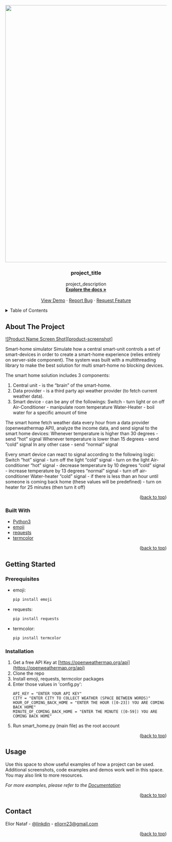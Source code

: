 <!-- PROJECT LOGO -->
<br />
<div align="center">
  <a href="https://github.com/github_username/repo_name">
    <img src="https://www.sifis-home.eu/wp-content/uploads/2021/01/AdobeStock_304073455-Converted_smarthome.jpg" alt="Logo" width="1600" height="800">
  </a>

<h3 align="center">project_title</h3>

  <p align="center">
    project_description
    <br />
    <a href="https://github.com/github_username/repo_name"><strong>Explore the docs »</strong></a>
    <br />
    <br />
    <a href="https://github.com/github_username/repo_name">View Demo</a>
    ·
    <a href="https://github.com/github_username/repo_name/issues">Report Bug</a>
    ·
    <a href="https://github.com/github_username/repo_name/issues">Request Feature</a>
  </p>
</div>



<!-- TABLE OF CONTENTS -->
<details>
  <summary>Table of Contents</summary>
  <ol>
    <li>
      <a href="#about-the-project">About The Project</a>
      <ul>
        <li><a href="#built-with">Built With</a></li>
      </ul>
    </li>
    <li>
      <a href="#getting-started">Getting Started</a>
      <ul>
        <li><a href="#prerequisites">Prerequisites</a></li>
        <li><a href="#installation">Installation</a></li>
      </ul>
    </li>
    <li><a href="#usage">Usage</a></li>
    <li><a href="#contact">Contact</a></li>
  </ol>
</details>



<!-- ABOUT THE PROJECT -->
## About The Project

[![Product Name Screen Shot][product-screenshot]](https://www.sifis-home.eu/wp-content/uploads/2021/01/AdobeStock_304073455-Converted_smarthome.jpg)

Smart-home simulator
Simulate how a central smart-unit controls a set of smart-devices in order to create a smart-home experience (relies entirely on server-side component).
The system was built with a multithreading library to make the best solution for multi smart-home no blocking devices.

The smart home solution includes 3 components:

1. Central unit - is the “brain” of the smart-home.
2. Data provider - is a third party api weather provider (to fetch current weather data).
3. Smart device - can be any of the followings:
    Switch - turn light or on off
    Air-Conditioner - manipulate room temperature
    Water-Heater - boil water for a specific amount of time

The smart home fetch weather data every hour from a data provider (openweathermap API), analyze the income data, and send signal to the smart home devices:
    Whenever temperature is higher than 30 degrees - send “hot” signal
    Whenever temperature is lower than 15 degrees - send “cold” signal
    In any other case - send “normal” signal

Every smart device can react to signal according to the following logic:
    Switch
        “hot” signal - turn off the light
        “cold” signal - turn on the light 
    Air-conditioner
        “hot” signal - decrease temperature by 10 degrees
        “cold” signal - increase temperature by 13 degrees
        “normal” signal - turn off air-conditioner
    Water-heater
        “cold” signal - if there is less than an hour until someone is coming back home (these values will be predefined) - turn on heater for 25 minutes (then turn it off)

<p align="right">(<a href="#top">back to top</a>)</p>



### Built With

* [Python3](https://www.python.org/)
* [emoji](https://pypi.org/project/emoji/)
* [requests](https://pypi.org/project/requests/)
* [termcolor](https://pypi.org/project/termcolor/)

<p align="right">(<a href="#top">back to top</a>)</p>



<!-- GETTING STARTED -->
## Getting Started

### Prerequisites

* emoji:
  ```sh
  pip install emoji
  ```

* requests:
  ```sh
  pip install requests
  ```

* termcolor:
  ```sh
  pip install termcolor
  ```

### Installation
   
1. Get a free API Key at [https://openweathermap.org/api](https://openweathermap.org/api)
2. Clone the repo
3. Install emoji, requests, termcolor packages
4. Enter those values in 'config.py':
    ```
    API_KEY = "ENTER YOUR API KEY"
    CITY = "ENTER CITY TO COLLECT WEATHER (SPACE BETWEEN WORDS)"
    HOUR_OF_COMING_BACK_HOME = "ENTER THE HOUR ([0-23]) YOU ARE COMING BACK HOME"
    MINUTE_OF_COMING_BACK_HOME = "ENTER THE MINUTE ([0-59]) YOU ARE COMING BACK HOME"
    ```
5. Run smart_home.py (main file) as the root account

<p align="right">(<a href="#top">back to top</a>)</p>



<!-- USAGE EXAMPLES -->
## Usage

Use this space to show useful examples of how a project can be used. Additional screenshots, code examples and demos work well in this space. You may also link to more resources.

_For more examples, please refer to the [Documentation](https://example.com)_

<p align="right">(<a href="#top">back to top</a>)</p>



<!-- CONTACT -->
## Contact

Elior Nataf - [@linkdin](https://www.linkedin.com/in/elior) - eliorn23@gmail.com

<p align="right">(<a href="#top">back to top</a>)</p>
